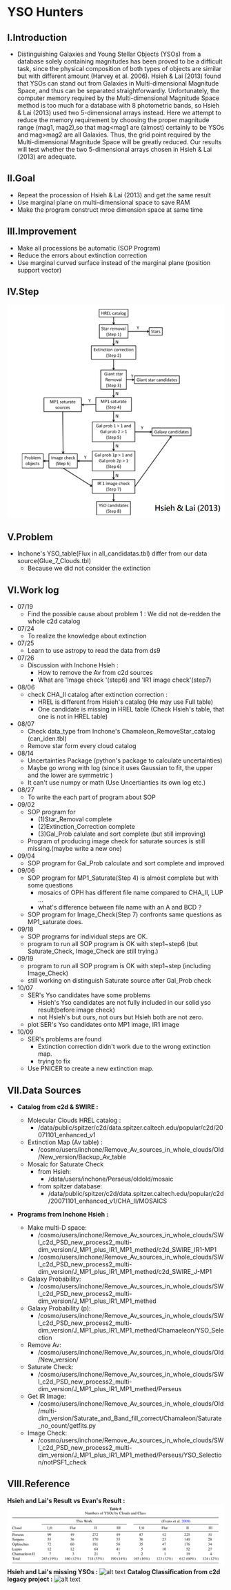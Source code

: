 # **YSO Hunters**
## **I.Introduction**
- Distinguishing Galaxies and Young Stellar Objects (YSOs) from a database solely containing magnitudes has been
proved to be a difficult task, since the physical composition of both types of objects are similar but with different
amount (Harvey et al. 2006). Hsieh & Lai (2013) found that YSOs can stand out from Galaxies in Multi-dimensional
Magnitude Space, and thus can be separated straightforwardly. Unfortunately, the computer memory required by
the Multi-dimensional Magnitude Space method is too much for a database with 8 photometric bands, so Hsieh & Lai
(2013) used two 5-dimensional arrays instead. Here we attempt to reduce the memory requirement by choosing the
proper magnitude range (mag1, mag2),so that mag<mag1 are (almost) certainly to be YSOs and mag>mag2 are all
Galaxies. Thus, the grid point required by the Multi-dimensional Magnitude Space will be greatly reduced. Our results
will test whether the two 5-dimensional arrays chosen in Hsieh & Lai (2013) are adequate.

## **II.Goal**
- Repeat the procession of Hsieh & Lai (2013) and get the same result
- Use marginal plane on multi-dimensional space to save RAM
- Make the program construct mroe dimension space at same time

## **III.Improvement**
- Make all processions be automatic (SOP Program)
- Reduce the errors about extinction correction
- Use marginal curved surface instead of the marginal plane (position support vector)

## **IV.Step**
<img src='Templates_and_Charts/Steps.png'/>

## **V.Problem**
- Inchone's YSO_table(Flux in all_candidatas.tbl) differ from our data source(Glue_7_Clouds.tbl)
  - Because we did not consider the extinction

## **VI.Work log**
- 07/19
	- Find the possible cause about problem 1 : We did not de-redden the whole c2d catalog
- 07/24
	- To realize the knowledge about extinction
- 07/25
	- Learn to use astropy to read the data from ds9
- 07/26
	- Discussion with Inchone Hsieh :
		- How to remove the Av from c2d sources
		- What are 'Image check '(step6) and 'IR1 image check'(step7)
- 08/06
	- check CHA_II catalog after extinction correction :
		- HREL is different from Hsieh's catalog (He may use Full table)
		- One candidate is missing in HREL table (Check Hsieh's table, that one is not in HREL table) 
- 08/07
	- Check data_type from Inchone's Chamaleon_RemoveStar_catalog (can_iden.tbl)
	- Remove star form every cloud catalog
- 08/14
    - Uncertainties Package (python's package to calculate uncertainties)
    - Maybe go wrong with log (since it uses Gaussian to fit, the upper and the lower are symmetric )
    - It can't use numpy or math (Use Uncertianties its own log etc.)
- 08/27
	- To write the each part of program about SOP
- 09/02
	- SOP program for 
		- (1)Star_Removal complete
		- (2)Extinction_Correction complete
		- (3)Gal_Prob calulate and sort complete (but still improving)
	- Program of producing image check for saturate sources is still missing.(maybe write a new one)
- 09/04
	- SOP program for Gal_Prob calculate and sort complete and improved
- 09/06
	- SOP program for MP1_Saturate(Step 4) is almost complete but with some questions
		- mosaics of OPH has different file name compared to CHA_II, LUP ...
		- what's difference  between file name with an A and BCD ?
	- SOP program for Image_Check(Step 7) confronts same questions as MP1_saturate does.
- 09/18
	- SOP programs for individual steps are OK.
	- program to run all SOP program is OK with step1~step6 (but Saturate_Check, Image_Check are still trying.)
- 09/19
	- program to run all SOP program is OK with step1~step (including Image_Check)
	- still working on distinguish Saturate source after Gal_Prob check
- 10/07
	- SER's Yso candidates have some problems
		- Hsieh's Yso candidates are not fully included in our solid yso result(before image check)
		- not Hsieh's but ours, not ours but Hsieh both are not zero.
	- plot SER's Yso candidates onto MP1 image, IR1 image
- 10/09
	- SER's problems are found
		- Extinction correction didn't work due to the wrong extinction map.
		- trying to fix
    - Use PNICER to create a new extinction map.
    
## **VII.Data Sources**
- **Catalog from c2d & SWIRE :**
  - Molecular Clouds HREL catalog :
    - /data/public/spitzer/c2d/data.spitzer.caltech.edu/popular/c2d/20071101_enhanced_v1
  - Extinction Map (Av table) :
    - /cosmo/users/inchone/Remove_Av_sources_in_whole_clouds/Old/New_version/Backup_Av_table
  - Mosaic for Saturate Check
    - from Hsieh:
      - /data/users/inchone/Perseus/oldold/mosaic
    - from spitzer database:
      - /data/public/spitzer/c2d/data.spitzer.caltech.edu/popular/c2d/20071101_enhanced_v1/CHA_II/MOSAICS

- **Programs from Inchone Hsieh :**
  - Make multi-D space:
    - /cosmo/users/inchone/Remove_Av_sources_in_whole_clouds/SWI_c2d_PSD_new_process2_multi-dim_version/J_MP1_plus_IR1_MP1_methed/c2d_SWIRE_IR1-MP1
    - /cosmo/users/inchone/Remove_Av_sources_in_whole_clouds/SWI_c2d_PSD_new_process2_multi-dim_version/J_MP1_plus_IR1_MP1_methed/c2d_SWIRE_J-MP1    
  - Galaxy Probability:
    - /cosmo/users/inchone/Remove_Av_sources_in_whole_clouds/SWI_c2d_PSD_new_process2_multi-dim_version/J_MP1_plus_IR1_MP1_methed
  - Galaxy Probability (p):
    - /cosmo/users/inchone/Remove_Av_sources_in_whole_clouds/SWI_c2d_PSD_new_process2_multi-dim_version/J_MP1_plus_IR1_MP1_methed/Chamaeleon/YSO_Selection
  - Remove Av:
    - /cosmo/users/inchone/Remove_Av_sources_in_whole_clouds/Old/New_version/
  - Saturate Check:
    - /cosmo/users/inchone/Remove_Av_sources_in_whole_clouds/SWI_c2d_PSD_new_process2_multi-dim_version/J_MP1_plus_IR1_MP1_methed/Perseus
  - Get IR Image:  
    - /cosmo/users/inchone/Remove_Av_sources_in_whole_clouds/Old/multi-dim_version/Saturate_and_Band_fill_correct/Chamaleon/Saturate_no_count/getfits.py
  - Image Check:
    - /cosmo/users/inchone/Remove_Av_sources_in_whole_clouds/SWI_c2d_PSD_new_process2_multi-dim_version/J_MP1_plus_IR1_MP1_methed/Perseus/YSO_Selection/notPSF1_check

## **VIII.Reference**
**Hsieh and Lai's Result vs Evan's Result :**
<img src='Templates_and_Charts/Hsiehs_Result.png' />
**Hsieh and Lai's missing YSOs :**
![alt text](https://github.com/ShihPingLai/YSO_Hunters/blob/master/Hsieh's_missing_YSO.png)
**Catalog Classification from c2d legacy project :**
![alt text](https://github.com/ShihPingLai/YSO_Hunters/blob/master/c2d_obtype.png)
